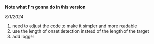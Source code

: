 **Note what I'm gonna do in this version**

*8/1/2024*
1. need to adjust the code to make it simpler and more readable
2. use the length of onset detection instead of the length of the target
3. add logger
